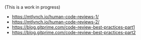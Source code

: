 (This is a work in progress)
- https://mtlynch.io/human-code-reviews-1/
- https://mtlynch.io/human-code-reviews-2/
- https://blog.gitprime.com/code-review-best-practices-part1
- https://blog.gitprime.com/code-review-best-practices-part2
